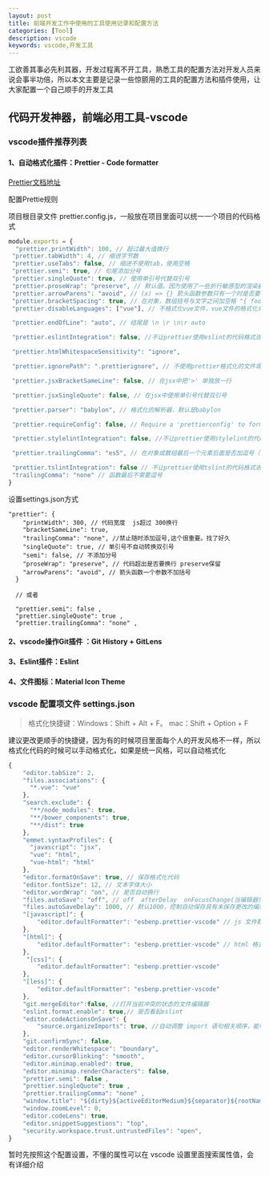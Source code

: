 ```yaml
---
layout: post
title: 前端开发工作中使用的工具使用记录和配置方法
categories: [Tool]
description: vscode
keywords: vscode,开发工具
---
```


工欲善其事必先利其器，开发过程离不开工具，熟悉工具的配置方法对开发人员来说会事半功倍，所以本文主要是记录一些惊颤用的工具的配置方法和插件使用，让大家配置一个自己顺手的开发工具

## 代码开发神器，前端必用工具-vscode
### vscode插件推荐列表

#### 1、自动格式化插件：Prettier - Code formatter
[Prettier文档地址](https://prettier.io/docs/en/configuration.html)

配置Prettie规则

项目根目录文件 prettier.config.js，一般放在项目里面可以统一一个项目的代码格式

```javascript
module.exports = {
  "prettier.printWidth": 100, // 超过最大值换行
 "prettier.tabWidth": 4, // 缩进字节数
 "prettier.useTabs": false, // 缩进不使用tab，使用空格
 "prettier.semi": true, // 句尾添加分号
 "prettier.singleQuote": true, // 使用单引号代替双引号
 "prettier.proseWrap": "preserve", // 默认值。因为使用了一些折行敏感型的渲染器（如GitHub comment）而按照markdown文本样式进行折行
 "prettier.arrowParens": "avoid", // (x) => {} 箭头函数参数只有一个时是否要有小括号。avoid：省略括号
 "prettier.bracketSpacing": true, // 在对象，数组括号与文字之间加空格 "{ foo: bar }"
 "prettier.disableLanguages": ["vue"], // 不格式化vue文件，vue文件的格式化单独设置

 "prettier.endOfLine": "auto", // 结尾是 \n \r \n\r auto

 "prettier.eslintIntegration": false, //不让prettier使用eslint的代码格式进行校验

 "prettier.htmlWhitespaceSensitivity": "ignore",

 "prettier.ignorePath": ".prettierignore", // 不使用prettier格式化的文件填写在项目的.prettierignore文件中

 "prettier.jsxBracketSameLine": false, // 在jsx中把'>' 单独放一行

 "prettier.jsxSingleQuote": false, // 在jsx中使用单引号代替双引号

 "prettier.parser": "babylon", // 格式化的解析器，默认是babylon

 "prettier.requireConfig": false, // Require a 'prettierconfig' to format prettier

 "prettier.stylelintIntegration": false, //不让prettier使用stylelint的代码格式进行校验

 "prettier.trailingComma": "es5", // 在对象或数组最后一个元素后面是否加逗号（在ES5中加尾逗号）

 "prettier.tslintIntegration": false // 不让prettier使用tslint的代码格式进行校验
 "trailingComma": "none" // 函数最后不需要逗号
}
```

设置settings.json方式 

```
"prettier": {
    "printWidth": 300, // 代码宽度  js超过 300换行
    "bracketSameLine": true,
    "trailingComma": "none", //禁止随时添加逗号,这个很重要。找了好久
    "singleQuote": true, // 单引号不自动转换双引号
    "semi": false, // 不添加分号
    "proseWrap": "preserve", // 代码超出是否要换行 preserve保留
    "arrowParens": "avoid", // 箭头函数一个参数不加括号
  }

  // 或者

  "prettier.semi": false ,
  "prettier.singleQuote": true ,
  "prettier.trailingComma": "none" ,
```
#### 2、vscode操作Git插件 ：Git History +  GitLens

#### 3、Eslint插件：Eslint

#### 4、文件图标：Material Icon Theme


### vscode 配置项文件 settings.json

>格式化快捷键：Windows：Shift + Alt + F。  mac：Shift + Option + F

建议更改更顺手的快捷键，因为有的时候项目里面每个人的开发风格不一样，所以格式化代码的时候可以手动格式化，如果是统一风格，可以自动格式化

```javascript
{ 
    "editor.tabSize": 2,
    "files.associations": {
      "*.vue": "vue"
    },
    "search.exclude": {
      "**/node_modules": true,
      "**/bower_components": true,
      "**/dist": true
    },
    "emmet.syntaxProfiles": {
      "javascript": "jsx",
      "vue": "html",
      "vue-html": "html"
    },
    "editor.formatOnSave": true, // 保存格式化代码
    "editor.fontSize": 12, // 文本字体大小
    "editor.wordWrap": "on", // 是否自动换行
    "files.autoSave": "off", // off  afterDelay  onFocusChange(当编辑器失去焦点时，将自动保存为保存的编辑器) onWindowChange（将自动保存为保存的编辑器，A页面切换到B页面）
    "files.autoSaveDelay": 1000, // 默认1000，控制自动保存具有未保存更改的编辑器之前的延迟(以毫秒为单位) iles.autoSave设置afterDelay有效
    "[javascript]": {
        "editor.defaultFormatter": "esbenp.prettier-vscode" // js 文件默认使用prettier格式化
    },
    "[html]": {
        "editor.defaultFormatter": "esbenp.prettier-vscode" // html 格式化
    },
     "[css]": {
        "editor.defaultFormatter": "esbenp.prettier-vscode"
    },
    "[less]": {
        "editor.defaultFormatter": "esbenp.prettier-vscode"
    },
    "git.mergeEditor":false, //打开当前冲突的状态的文件编辑器
    "eslint.format.enable": true,// 是否看起eslint
    "editor.codeActionsOnSave": { 
        "source.organizeImports": true, //自动调整 import 语句相关顺序，能够让你的 import 语句按照字母顺序进行排列
    },
    "git.confirmSync": false,
    "editor.renderWhitespace": "boundary",
    "editor.cursorBlinking": "smooth",
    "editor.minimap.enabled": true,
    "editor.minimap.renderCharacters": false,
    "prettier.semi": false ,
    "prettier.singleQuote": true ,
    "prettier.trailingComma": "none" ,
    "window.title": "${dirty}${activeEditorMedium}${separator}${rootName}",
    "window.zoomLevel": 0,
    "editor.codeLens": true,
    "editor.snippetSuggestions": "top",
    "security.workspace.trust.untrustedFiles": "open",
}
```
暂时先按照这个配置设置，不懂的属性可以在 vscode 设置里面搜索属性值，会有详细介绍
